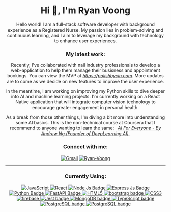 <h1 align="center">Hi 👋, I'm Ryan Voong</h1>
<p align="center">Hello world! I am a full-stack software developer with background experience as a Registered Nurse. My passion lies in problem-solving and continuous learning, and I aim to leverage my background with technology to enhance user experiences.</p>

<h3 align="center">My latest work:</h3>
<p align="center">Recently, I've collaborated with nail industry professionals to develop a web-application to help them manage their busisness and appointment bookings. 
              You can view the MVP at <a href='https://www.polishbycin.com' target='_blank' rel='noreferrer'><i>https://polishbycin.com</i></a>. 
              More updates are to come as we decide on new features to improve the user experience.</p>

<p align="center"> 
In the meantime, I am working on improving my Python skills to dive deeper into AI and machine learning projects. I'm currently working on a React Native application that will integrate computer vision technology to encourage greater engagement in personal health.
</p>

<p align="center"> As a break from those other things, I'm diving a bit more into understanding some AI basics.
   This is the non-technical course at Coursera that I recommend to anyone wanting to learn the same: &nbsp;
   <a href='https://www.coursera.org/learn/ai-for-everyone' target='_blank' rel='noreferrer'><i>AI For Everyone - By Andrew Ng (Founder of DeepLearning.AI)</i></a>.             
</p>

<h3 align="center">Connect with me:</h3>
<p align="center">
<a href="ryanpvoong@gmail.com" target="__blank"><img align="center" alt="Gmail" src="https://img.shields.io/badge/Gmail-D14836?style=for-the-badge&logo=gmail&logoColor=white" alt="ryanpvoong@gmail.com"/></a>
<a href="https://www.linkedin.com/in/ryandvoong/" target="__blank"><img align="center" src="https://img.shields.io/badge/LinkedIn-0077B5?style=for-the-badge&logo=linkedin&logoColor=white" alt="Ryan-Voong"/></a>
</p>

---

<h3 align="center">Currently Using:</h3>
<p align="center"> 
  <a href="https://developer.mozilla.org/en-US/docs/Web/JavaScript" target="__blank"> <img alt="JavaScript" src="https://img.shields.io/badge/javascript%20-%23323330.svg?&style=for-the-badge&logo=javascript&logoColor=%23F7DF1E"/> </a> 
  <a href="https://reactjs.org/" target="__blank"> <img alt="React" src="https://img.shields.io/badge/react%20-%2320232a.svg?&style=for-the-badge&logo=react&logoColor=%2361DAFB"/> </a> 
   <a href="https://nodejs.org/en/" target="__blank"> <img alt="Node Js Badge" src="https://img.shields.io/badge/Node.js-339933?style=for-the-badge&logo=nodedotjs&logoColor=white"/> </a> 
<a href="https://expressjs.com/" target="__blank"> <img alt="Express Js Badge" src="https://img.shields.io/badge/Express.js-000000?style=for-the-badge&logo=express&logoColor=white"/> </a> 
  <a href="https://www.python.org/" target="_blank"> <img alt="Python Badge" src="https://img.shields.io/badge/python-3670A0?style=for-the-badge&logo=python&logoColor=ffdd54"/> </a>
  <a href="https://fastapi.tiangolo.com/" target="_blank"> <img alt="FastAPI Badge" src="https://img.shields.io/badge/FastAPI-005571?style=for-the-badge&logo=fastapi"/> </a>
   <a href="https://en.wikipedia.org/wiki/HTML" target="__blank"> <img alt="HTML5" src="https://img.shields.io/badge/html5%20-%23E34F26.svg?&style=for-the-badge&logo=html5&logoColor=white"/> </a> 
 <a href="https://getbootstrap.com/" target="__blank"> <img alt="bootstrap badge" src="https://img.shields.io/badge/Bootstrap-563D7C?style=for-the-badge&logo=bootstrap&logoColor=white"/> </a>
  <a href="https://en.wikipedia.org/wiki/CSS" target="__blank"> <img alt="CSS3" src="https://img.shields.io/badge/css3%20-%231572B6.svg?&style=for-the-badge&logo=css3&logoColor=white"/> </a> 
  <a href="https://firebase.google.com/" target="__blank"> <img alt="firebase" src="https://img.shields.io/badge/firebase-ffca28?style=for-the-badge&logo=firebase&logoColor=black"/> </a> 
   <a href="https://jestjs.io/" target="__blank"> <img alt="Jest badge" src="https://img.shields.io/badge/Jest-C21325?style=for-the-badge&logo=jest&logoColor=white"/> </a>
<a href="https://www.mongodb.com/" target="__blank"> <img alt="MongoDB badge" src="https://img.shields.io/badge/MongoDB-4EA94B?style=for-the-badge&logo=mongodb&logoColor=white"/> </a>
     <a href="https://www.typescriptlang.org/" target="__blank"> <img alt="TypeScript badge" src="https://img.shields.io/badge/typescript-%23007ACC.svg?style=for-the-badge&logo=typescript&logoColor=white"/> </a>
     <a href="https://www.postgresql.org/" target="__blank"> <img alt="PostgreSQL badge" src="https://img.shields.io/badge/PostgreSQL-316192?style=for-the-badge&logo=postgresql&logoColor=white"/> </a>
     <a href="https://tailwindcss.com/" target="__blank"> <img alt="PostgreSQL badge" src="https://img.shields.io/badge/tailwindcss-0F172A?&logo=tailwindcss&logoColor=white"/> </a>
   <br/>
<p align="center">
